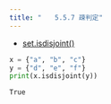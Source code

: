 ```yaml
---
title: "　　5.5.7 疎判定"
---
```


* [set.isdisjoint()](https://docs.python.org/ja/3/library/stdtypes.html#frozenset.isdisjoint)

```python:サンプルコード：sample_424.py
x = {"a", "b", "c"}
y = {"d", "e", "f"}
print(x.isdisjoint(y))
```

```text:実行結果
True
```